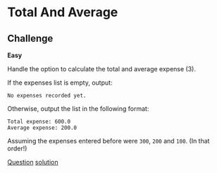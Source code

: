 # Total And Average

## Challenge

**Easy**

Handle the option to calculate the total and average expense (3).

If the expenses list is empty, output:

`No expenses recorded yet.`

Otherwise, output the list in the following format:

```
Total expense: 600.0
Average expense: 200.0
```

Assuming the expenses entered before were `300`, `200` and `100`. (In that order!)

[Question](q.py) [solution](solution.py)





